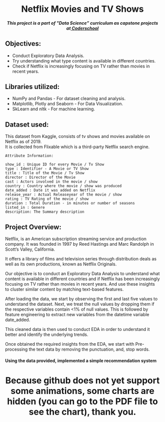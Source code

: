 
</p>
<h1 align="center"> Netflix Movies and TV Shows </h1>

<h5 align="center"> This project is a part of "Data Science” curriculum as capstone projects at<a href="[https://www.almabetter.com/](https://www.coderschool.vn/vi)"> Coderschool </a> </h5>

## Objectives:<br>
* Conduct Exploratory Data Analysis.
* Try understanding what type content is available in different countries.
* Check if Netflix is increasingly focusing on TV rather than movies in recent years.



## Libraries utilized:<br>
* NumPy and Pandas - For dataset cleaning and analysis.
* Matplotlib, Plotly and Seaborn - For Data Visualization.
* SkLearn and nltk -  For machine learning.
 

## Dataset used:<br>
This dataset from Kaggle, consists of tv shows and movies available on Netflix as of 2019.<br>
It is collected from Flixable which is a third-party Netflix search engine.
``` 
Attribute Information:

show_id : Unique ID for every Movie / Tv Show
type : Identifier - A Movie or TV Show
title : Title of the Movie / Tv Show
director : Director of the Movie
cast : Actors involved in the movie / show
country : Country where the movie / show was produced
date_added : Date it was added on Netflix
release_year : Actual Releaseyear of the movie / show
rating : TV Rating of the movie / show
duration : Total Duration - in minutes or number of seasons
listed_in : Genere
description: The Summary description
```
## Project Overview:<br>
<p>Netflix, is an American subscription streaming service and production company. It was founded in 1997 by Reed Hastings and Marc Randolph in Scott’s Valley, California.</p>
<p>It offers a library of films and television series through distribution deals as well as its own productions, known as Netflix Originals.</p>

<p>Our objective is to conduct an Exploratory Data Analysis to understand what content is available in different countries and if Netflix has been increasingly focusing on TV rather than movies in recent years. And use these insights to cluster similar content by matching text-based features.</p>

<p>After loading the data, we start by observing the first and last five values to understand the dataset.
Next, we treat the null values by dropping them if the respective variables contain <1% of null values. This is followed by feature engineering to extract new variables from the datetime variable date_added.</p>

<p>This cleaned data is then used to conduct EDA in order to understand it better and identify the underlying trends.</p>

<p>Once obtained the required insights from the EDA, we start with Pre-processing the text data by removing the punctuation, and, stop words.</p>

<h4> Using the data provided, implemented a simple recommendation system </h4>
<h1 align="center"> Because github does not yet support some animations, some charts are hidden (you can go to the PDF file to see the chart), thank you.
 </h1>
